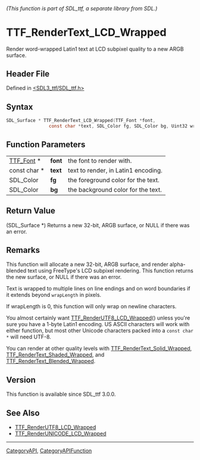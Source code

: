 ###### (This function is part of SDL_ttf, a separate library from SDL.)
# TTF_RenderText_LCD_Wrapped

Render word-wrapped Latin1 text at LCD subpixel quality to a new ARGB surface.

## Header File

Defined in [<SDL3_ttf/SDL_ttf.h>](https://github.com/libsdl-org/SDL_ttf/blob/main/include/SDL3_ttf/SDL_ttf.h)

## Syntax

```c
SDL_Surface * TTF_RenderText_LCD_Wrapped(TTF_Font *font,
                const char *text, SDL_Color fg, SDL_Color bg, Uint32 wrapLength);
```

## Function Parameters

|                        |          |                                     |
| ---------------------- | -------- | ----------------------------------- |
| [TTF_Font](TTF_Font) * | **font** | the font to render with.            |
| const char *           | **text** | text to render, in Latin1 encoding. |
| SDL_Color              | **fg**   | the foreground color for the text.  |
| SDL_Color              | **bg**   | the background color for the text.  |

## Return Value

(SDL_Surface *) Returns a new 32-bit, ARGB surface, or NULL if there was an
error.

## Remarks

This function will allocate a new 32-bit, ARGB surface, and render
alpha-blended text using FreeType's LCD subpixel rendering. This function
returns the new surface, or NULL if there was an error.

Text is wrapped to multiple lines on line endings and on word boundaries if
it extends beyond `wrapLength` in pixels.

If wrapLength is 0, this function will only wrap on newline characters.

You almost certainly want
[TTF_RenderUTF8_LCD_Wrapped](TTF_RenderUTF8_LCD_Wrapped)() unless you're
sure you have a 1-byte Latin1 encoding. US ASCII characters will work with
either function, but most other Unicode characters packed into a `const
char *` will need UTF-8.

You can render at other quality levels with
[TTF_RenderText_Solid_Wrapped](TTF_RenderText_Solid_Wrapped),
[TTF_RenderText_Shaded_Wrapped](TTF_RenderText_Shaded_Wrapped), and
[TTF_RenderText_Blended_Wrapped](TTF_RenderText_Blended_Wrapped).

## Version

This function is available since SDL_ttf 3.0.0.

## See Also

- [TTF_RenderUTF8_LCD_Wrapped](TTF_RenderUTF8_LCD_Wrapped)
- [TTF_RenderUNICODE_LCD_Wrapped](TTF_RenderUNICODE_LCD_Wrapped)

----
[CategoryAPI](CategoryAPI), [CategoryAPIFunction](CategoryAPIFunction)

